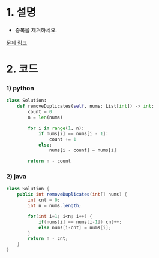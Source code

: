# 1. 설명
- 중복을 제거하세요.



[문제 링크](https://leetcode.com/problems/remove-duplicates-from-sorted-array/)

# 2. 코드
### 1) python
```python
class Solution:
    def removeDuplicates(self, nums: List[int]) -> int:
        count = 0
        n = len(nums)

        for i in range(1, n):
            if nums[i] == nums[i - 1]:
                count += 1
            else:
                nums[i - count] = nums[i]

        return n - count
```

### 2) java
```java
class Solution {
    public int removeDuplicates(int[] nums) {
        int cnt = 0;
        int n = nums.length;

        for(int i=1; i<n; i++) {
            if(nums[i] == nums[i-1]) cnt++;
            else nums[i-cnt] = nums[i];
        }
        return n - cnt;
    }
}
```